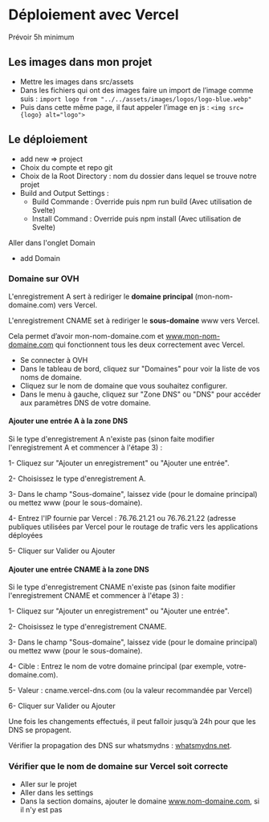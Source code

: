 # Déploiement avec Vercel

Prévoir 5h minimum

## Les images dans mon projet

- Mettre les images dans src/assets
- Dans les fichiers qui ont des images faire un import de l’image comme suis : ```import logo from "../../assets/images/logos/logo-blue.webp"```
- Puis dans cette même page, il faut appeler l’image en js : ```<img src={logo} alt="logo">```

## Le déploiement

- add new => project
- Choix du compte et repo git
- Choix de la Root Directory : nom du dossier dans lequel se trouve notre projet
- Build and Output Settings : 
	- Build Commande : Override puis npm run build (Avec utilisation de Svelte)
	- Install Command : Override puis npm install (Avec utilisation de Svelte)

Aller dans l'onglet Domain
- add Domain

### Domaine sur OVH

L'enregistrement A sert à rediriger le **domaine principal** (mon-nom-domaine.com) vers Vercel.

L'enregistrement CNAME set à rediriger le **sous-domaine** www vers Vercel.

Cela permet d’avoir mon-nom-domaine.com et www.mon-nom-domaine.com qui fonctionnent tous les deux correctement avec Vercel.

- Se connecter à OVH
- Dans le tableau de bord, cliquez sur "Domaines" pour voir la liste de vos noms de domaine.
- Cliquez sur le nom de domaine que vous souhaitez configurer.
- Dans le menu à gauche, cliquez sur "Zone DNS" ou "DNS" pour accéder aux paramètres DNS de votre domaine.

#### Ajouter une entrée A à la zone DNS
Si le type d'enregistrement A n'existe pas (sinon faite modifier l'enregistrement A et commencer à l'étape 3) :
  
  1- Cliquez sur "Ajouter un enregistrement" ou "Ajouter une entrée".
  
  2- Choisissez le type d'enregistrement A.
  
  3- Dans le champ "Sous-domaine", laissez vide (pour le domaine principal) ou mettez www (pour le sous-domaine).
  
  4- Entrez l'IP fournie par Vercel : 76.76.21.21 ou 76.76.21.22 (adresse publiques utilisées par Vercel pour le routage de trafic vers les applications déployées
  
  5- Cliquer sur Valider ou Ajouter

#### Ajouter une entrée CNAME à la zone DNS
Si le type d'enregistrement CNAME n'existe pas (sinon faite modifier l'enregistrement CNAME et commencer à l'étape 3) :

  1- Cliquez sur "Ajouter un enregistrement" ou "Ajouter une entrée".
  
  2- Choisissez le type d'enregistrement CNAME.
  
  3- Dans le champ "Sous-domaine", laissez vide (pour le domaine principal) ou mettez www (pour le sous-domaine).
  
  4- Cible : Entrez le nom de votre domaine principal (par exemple, votre-domaine.com).

  5- Valeur : cname.vercel-dns.com (ou la valeur recommandée par Vercel)
  
  6- Cliquer sur Valider ou Ajouter

  Une fois les changements effectués, il peut falloir jusqu’à 24h pour que les DNS se propagent.
  
  Vérifier la propagation des DNS sur whatsmydns : [whatsmydns.net](https://www.whatsmydns.net/).

  ### Vérifier que le nom de domaine sur Vercel soit correcte

  - Aller sur le projet
  - Aller dans les settings
  - Dans la section domains, ajouter le domaine www.nom-domaine.com, si il n'y est pas

